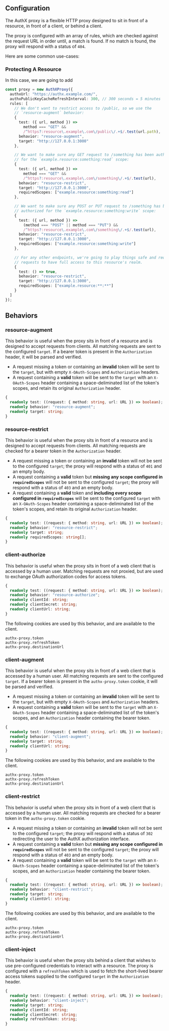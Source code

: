 ## Configuration

The AuthX proxy is a flexible HTTP proxy designed to sit in front of a resource, in front of a client, or behind a client.

The proxy is configured with an array of rules, which are checked against the request URL in order until, a match is found. If no match is found, the proxy will respond with a status of `404`.

Here are some common use-cases:

### Protecting A Resource

In this case, we are going to add

```ts
const proxy = new AuthXProxy({
  authxUrl: "https://authx.example.com/",
  authxPublicKeyCacheRefreshInterval: 300, // 300 seconds = 5 minutes
  rules: [
    // We don't want to restrict access to /public, so we use the
    // `resource-augment` behavior:
    {
      test: ({ url, method }) =>
        method === "GET" &&
        /^https?:resource\.example\.com\/public\/.+$/.test(url.path),
      behavior: "resource-augment",
      target: "http://127.0.0.1:3000"
    },

    // We want to make sure any GET request to /something has been authorized
    // for the `example.resource:something:read` scope:
    {
      test: ({ url, method }) =>
        method === "GET" &&
        /^https?:resource\.example\.com\/something\/.+$/.test(url),
      behavior: "resource-restrict",
      target: "http://127.0.0.1:3000",
      requiredScopes: ["example.resource:something:read"]
    },

    // We want to make sure any POST or PUT request to /something has been
    // authorized for the `example.resource:something:write` scope:
    {
      test: ({ url, method }) =>
        (method === "POST" || method === "PUT") &&
        /^https?:resource\.example\.com\/something\/.+$/.test(url),
      behavior: "resource-restrict",
      target: "http://127.0.0.1:3000",
      requiredScopes: ["example.resource:something:write"]
    },

    // For any other endpoints, we're going to play things safe and require
    // requests to have full access to this resource's realm.
    {
      test: () => true,
      behavior: "resource-restrict",
      target: "http://127.0.0.1:3000",
      requiredScopes: ["example.resource:**:**"]
    }
  ]
});
```

## Behaviors

### resource-augment

This behavior is useful when the proxy sits in front of a resource and is designed to accept requests from clients. All matching requests are sent to the configured `target`. If a bearer token is present in the `Authorization` header, it will be parsed and verified.

- A request missing a token or containing an **invalid** token will be sent to the `target`, but with empty `X-OAuth-Scopes` and `Authorization` headers.
- A request containing a **valid** token will be sent to the `target` with an `X-OAuth-Scopes` header containing a space-deliminated list of the token's scopes, and retain its original `Authorization` header.

```ts
{
  readonly test: ((request: { method: string, url: URL }) => boolean);
  readonly behavior: "resource-augment";
  readonly target: string;
}
```

### resource-restrict

This behavior is useful when the proxy sits in front of a resource and is designed to accept requests from clients. All matching requests are checked for a bearer token in the `Authorization` header.

- A request missing a token or containing an **invalid** token will not be sent to the configured `target`; the proxy will respond with a status of `401` and an empty body.
- A request containing a **valid** token but **missing any scope configured in `requiredScopes`** will not be sent to the configured `target`; the proxy will respond with a status of `403` and an empty body.
- A request containing a **valid** token and **including every scope configured in `requiredScopes`** will be sent to the configured `target` with an `X-OAuth-Scopes` header containing a space-deliminated list of the token's scopes, and retain its original `Authorization` header.

```ts
{
  readonly test: ((request: { method: string, url: URL }) => boolean);
  readonly behavior: "resource-restrict";
  readonly target: string;
  readonly requiredScopes: string[];
}
```

### client-authorize

This behavior is useful when the proxy sits in front of a web client that is accessed by a human user. Matching requests are not proxied, but are used to exchange OAuth authorization codes for access tokens.

```ts
{
  readonly test: ((request: { method: string, url: URL }) => boolean);
  readonly behavior: "resource-authorize";
  readonly clientId: string;
  readonly clientSecret: string;
  readonly clientUrl: string;
}
```

The following cookies are used by this behavior, and are available to the client.

```
authx-proxy.token
authx-proxy.refreshToken
authx-proxy.destinationUrl
```

### client-augment

This behavior is useful when the proxy sits in front of a web client that is accessed by a human user. All matching requests are sent to the configured `target`. If a bearer token is present in the `authx-proxy.token` cookie, it will be parsed and verified.

- A request missing a token or containing an **invalid** token will be sent to the `target`, but with empty `X-OAuth-Scopes` and `Authorization` headers.
- A request containing a **valid** token will be sent to the `target` with an `X-OAuth-Scopes` header containing a space-deliminated list of the token's scopes, and an `Authorization` header containing the bearer token.

```ts
{
  readonly test: ((request: { method: string, url: URL }) => boolean);
  readonly behavior: "client-augment";
  readonly target: string;
  readonly clientUrl: string;
}
```

The following cookies are used by this behavior, and are available to the client.

```
authx-proxy.token
authx-proxy.refreshToken
authx-proxy.destinationUrl
```

### client-restrict

This behavior is useful when the proxy sits in front of a web client that is accessed by a human user. All matching requests are checked for a bearer token in the `authx-proxy.token` cookie.

- A request missing a token or containing an **invalid** token will not be sent to the configured `target`; the proxy will respond with a status of `302` redirecting the user to the AuthX authorization interface.
- A request containing a **valid** token but **missing any scope configured in `requiredScopes`** will not be sent to the configured `target`; the proxy will respond with a status of `403` and an empty body.
- A request containing a **valid** token will be sent to the `target` with an `X-OAuth-Scopes` header containing a space-deliminated list of the token's scopes, and an `Authorization` header containing the bearer token.

```ts
{
  readonly test: ((request: { method: string, url: URL }) => boolean);
  readonly behavior: "client-restrict";
  readonly target: string;
  readonly clientUrl: string;
}
```

The following cookies are used by this behavior, and are available to the client.

```
authx-proxy.token
authx-proxy.refreshToken
authx-proxy.destinationUrl
```

### client-inject

This behavior is useful when the proxy sits behind a client that wishes to use pre-configured credentials to interact with a resource. The proxy is configured with a `refreshToken` which is used to fetch the short-lived bearer access tokens supplied to the configured `target` in the `Authorization` header.

```ts
{
  readonly test: ((request: { method: string, url: URL }) => boolean);
  readonly behavior: "client-inject";
  readonly target: string;
  readonly clientId: string;
  readonly clientSecret: string;
  readonly refreshToken: string;
}
```
